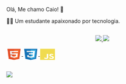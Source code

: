 Olá, Me chamo Caio! 👋

👨‍💻 Um estudante apaixonado por tecnologia.

##

<div align="center">
  <a href="https://github.com/ssCaio">
  <img height="180em" src="https://github-readme-stats.vercel.app/api?username=ssCaio&show_icons=true&theme=dark&include_all_commits=true&count_private=true"/>
  <img height="180em" src="https://github-readme-stats.vercel.app/api/top-langs/?username=ssCaio&layout=compact&langs_count=7&theme=dark"/>
</div>
<div style="display: inline_block"><br>
  <img align="center" alt="Rafa-HTML" height="30" width="40" src="https://raw.githubusercontent.com/devicons/devicon/master/icons/html5/html5-original.svg">
  <img align="center" alt="Rafa-CSS" height="30" width="40" src="https://raw.githubusercontent.com/devicons/devicon/master/icons/css3/css3-original.svg">
  <img align="center" alt="Rafa-Js" height="30" width="40" src="https://raw.githubusercontent.com/devicons/devicon/master/icons/javascript/javascript-plain.svg">

</div>

##
  
  <div>
     <a href = "mailto:developer.sscaio@gmail.com"><img src="https://img.shields.io/badge/-Gmail-%23333?style=for-the-badge&logo=gmail&logoColor=white" target="_blank"></a
  </div>
       
